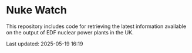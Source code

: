 # Nuke Watch

This repository includes code for retrieving the latest information available on the output of EDF nuclear power plants in the UK.

Last updated: 2025-05-19 16:19